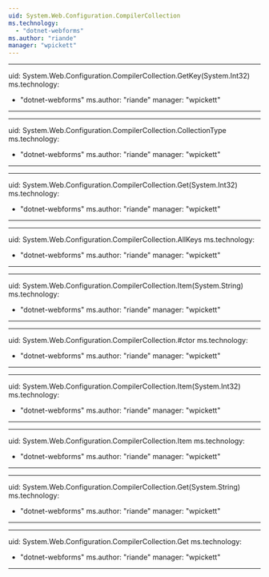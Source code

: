 ```yaml
---
uid: System.Web.Configuration.CompilerCollection
ms.technology: 
  - "dotnet-webforms"
ms.author: "riande"
manager: "wpickett"
---
```


---
uid: System.Web.Configuration.CompilerCollection.GetKey(System.Int32)
ms.technology: 
  - "dotnet-webforms"
ms.author: "riande"
manager: "wpickett"
---

---
uid: System.Web.Configuration.CompilerCollection.CollectionType
ms.technology: 
  - "dotnet-webforms"
ms.author: "riande"
manager: "wpickett"
---

---
uid: System.Web.Configuration.CompilerCollection.Get(System.Int32)
ms.technology: 
  - "dotnet-webforms"
ms.author: "riande"
manager: "wpickett"
---

---
uid: System.Web.Configuration.CompilerCollection.AllKeys
ms.technology: 
  - "dotnet-webforms"
ms.author: "riande"
manager: "wpickett"
---

---
uid: System.Web.Configuration.CompilerCollection.Item(System.String)
ms.technology: 
  - "dotnet-webforms"
ms.author: "riande"
manager: "wpickett"
---

---
uid: System.Web.Configuration.CompilerCollection.#ctor
ms.technology: 
  - "dotnet-webforms"
ms.author: "riande"
manager: "wpickett"
---

---
uid: System.Web.Configuration.CompilerCollection.Item(System.Int32)
ms.technology: 
  - "dotnet-webforms"
ms.author: "riande"
manager: "wpickett"
---

---
uid: System.Web.Configuration.CompilerCollection.Item
ms.technology: 
  - "dotnet-webforms"
ms.author: "riande"
manager: "wpickett"
---

---
uid: System.Web.Configuration.CompilerCollection.Get(System.String)
ms.technology: 
  - "dotnet-webforms"
ms.author: "riande"
manager: "wpickett"
---

---
uid: System.Web.Configuration.CompilerCollection.Get
ms.technology: 
  - "dotnet-webforms"
ms.author: "riande"
manager: "wpickett"
---
